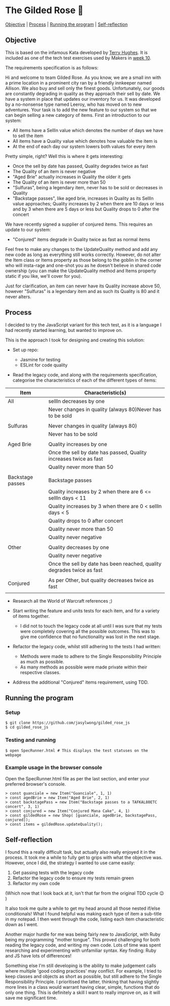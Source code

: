 # The Gilded Rose 🌹 

[Objective](#Objective) | [Process](#process) | [Running the program](#running_the_program) | [Self-reflection](#self_reflection)

## Objective

This is based on the infamous Kata developed by [Terry Hughes](http://iamnotmyself.com/2011/02/13/refactor-this-the-gilded-rose-kata/).
It is included as one of the tech test exercises used by Makers in [week 10](https://github.com/makersacademy/course/tree/master/individual_challenges).

The requirements specification is as follows: 

Hi and welcome to team Gilded Rose. As you know, we are a small inn with a prime location in a
prominent city ran by a friendly innkeeper named Allison. We also buy and sell only the finest goods.
Unfortunately, our goods are constantly degrading in quality as they approach their sell by date. We
have a system in place that updates our inventory for us. It was developed by a no-nonsense type named
Leeroy, who has moved on to new adventures. Your task is to add the new feature to our system so that
we can begin selling a new category of items. First an introduction to our system:

- All items have a SellIn value which denotes the number of days we have to sell the item
- All items have a Quality value which denotes how valuable the item is
- At the end of each day our system lowers both values for every item

Pretty simple, right? Well this is where it gets interesting:

- Once the sell by date has passed, Quality degrades twice as fast
- The Quality of an item is never negative
- "Aged Brie" actually increases in Quality the older it gets
- The Quality of an item is never more than 50
- "Sulfuras", being a legendary item, never has to be sold or decreases in Quality
- "Backstage passes", like aged brie, increases in Quality as its SellIn value approaches;
	Quality increases by 2 when there are 10 days or less and by 3 when there are 5 days or less but
	Quality drops to 0 after the concert

We have recently signed a supplier of conjured items. This requires an update to our system:

- "Conjured" items degrade in Quality twice as fast as normal items

Feel free to make any changes to the UpdateQuality method and add any new code as long as everything
still works correctly. However, do not alter the Item class or Items property as those belong to the
goblin in the corner who will insta-rage and one-shot you as he doesn't believe in shared code
ownership (you can make the UpdateQuality method and Items property static if you like, we'll cover
for you).

Just for clarification, an item can never have its Quality increase above 50, however "Sulfuras" is a
legendary item and as such its Quality is 80 and it never alters.

## Process

I decided to try the JavaScript variant for this tech test, as it is a language I had recently started learning,
but wanted to improve on.

This is the approach I took for designing and creating this solution:

- Set up repo:
  	- Jasmine for testing
	- ESLint for code quality

- Read the legacy code, and along with the requirements specification, categorise the
characteristics of each of the different types of items:

| Item  | Characteristic(s) |
| ------------- | ------------- |
| All  | sellIn decreases by one  |
|  | Never changes in quality (always 80)Never has to be sold |
| | |
| Sulfuras | Never changes in quality (always 80) |
|  | Never has to be sold |
| | |
| Aged Brie | Quality increases by one|
| | Once the sell by date has passed, Quality increases twice as fast |
| | Quality never more than 50 |
| | |
| Backstage passes | Backstage passes | Quality increases by 1 when there are 11 <= sellIn days
| | Quality increases by 2 when there are 6 <= sellIn days < 11
| | Quality increases by 3 when there are 0 < sellIn days < 5
| | Quality drops to 0 after concert
| | Quality never more than 50
| | Quality never negative|
| | |
| Other | Quality decreases by one |
| | Quality never negative |
| | Once the sell by date has been reached, quality degrades twice as fast |
| | |
| Conjured| As per Other, but quality decreases twice as fast |
| | |

- Research all the World of Warcraft references ;)

- Start writing the feature and units tests for each item, and for a variety of items together.
	- I did not to touch the legacy code at all until I was sure
	that my tests were completely covering all the possible outcomes. This was to give me
	confidence that no functionality was lost in the next stage.

- Refactor the legacy code, whilst still adhering to the tests I had written:
    - Methods were made to adhere to the Single Responsibility Principle as much as possible.
  - As many methods as possible were made private within their respective classes.

- Address the additional "Conjured" items requirement, using TDD.

## <a name="running_the_program">Running the program</a>

### Setup
```
$ git clone https://github.com/jasylwong/gilded_rose_js
$ cd gilded_rose_js
```

### Testing and running
```
$ open SpecRunner.html # This displays the test statuses on the webpage
```

### Example usage in the browser console

Open the SpecRunner.html file as per the last section, and enter your preferred browser's console.

```
> const guanciale = new Item("Guanciale", 1, 1) 
> const agedBrie = new Item("Aged Brie", 2, 1) 
> const backstagePass = new Item("Backstage passes to a TAFKAL80ETC concert", 3, 1) 
> const conjured = new Item("Conjured Mana Cake", 4, 1) 
> const gildedRose = new Shop( [guanciale, agedBrie, backstagePass, conjured]);
> const items = gildedRose.updateQuality();
```

## <a name="self_reflection">Self-reflection</a>

I found this a really difficult task, but actually also really enjoyed it in the process. 
It took me a while to fully get to grips with what the objective was. However, once I did, the strategy
I wanted to use came easily: 
1. Get passing tests with the legacy code
2. Refactor the legacy code to ensure my tests remain green
3. Refactor my own code

(Which now that I look back at it, isn't that far from the original TDD cycle 😉 )

It also took me quite a while to get my head around all those nested if/else conditionals!
What I found helpful was making each type of item a sub-title in my notepad. I then went through the code, listing each item characteristic down as I went.

Another major hurdle for me was being fairly new to JavaScript, with Ruby being my programming "mother tongue".
This proved challenging for both reading the legacy code, and writing my own code. Lots of time was
spent researching and experimenting with unfamiliar syntax. Key finding: Ruby and JS have lots of differences!

Something else I'm still developing is the ability to make judgement calls where multiple 'good coding practices'
may conflict. For example, I tried to keep classes and objects as short as possible, but still adhere to
the Single Responsibility Principle. I prioritised the latter, thinking that having slightly more lines in a class would warrant having clear, simple, functions that do only one thing. This is definitely
a skill I want to really improve on, as it will save me significant time.
